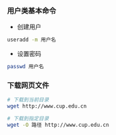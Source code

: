 ### 用户类基本命令

* 创建用户

```sh
useradd -m 用户名
```

* 设置密码

```sh
passwd 用户名
```


### 下载网页文件

```sh
# 下载到当前目录
wget http://www.cup.edu.cn

# 下载到指定目录
wget -O 路径 http://www.cup.edu.cn
```
